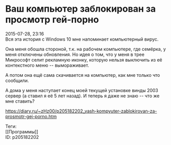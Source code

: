 Ваш компьютер заблокирован за просмотр гей-порно
=================================================

   
 2015-07-28, 23:16   
  Вся эта история с Windows 10 мне напоминает компьютерный вирус.   
   
 Она меня обошла стороной, т.к. на рабочем компьютере, где семёрка, у меня отключены обновления. Но идея о том, что у меня в трее Микрософт селит рекламную иконку, которую нельзя выключить из её контекстного меню -- вымораживает.   
   
 А потом она ещё сама скачивается на компьютер, как мне только что сообщили.   
   
 А дома у меня наступает конец моей текущей установке винды 2003 сервер (а ставил я её 5 лет назад). И теперь я даже не знаю -- что же мне ставить?   
    
 <https://diary.ru/~zHz00/p205182202_vash-kompyuter-zablokirovan-za-prosmotr-gej-porno.htm>   
   
 Теги:   
 [[Программы]]   
 ID: p205182202